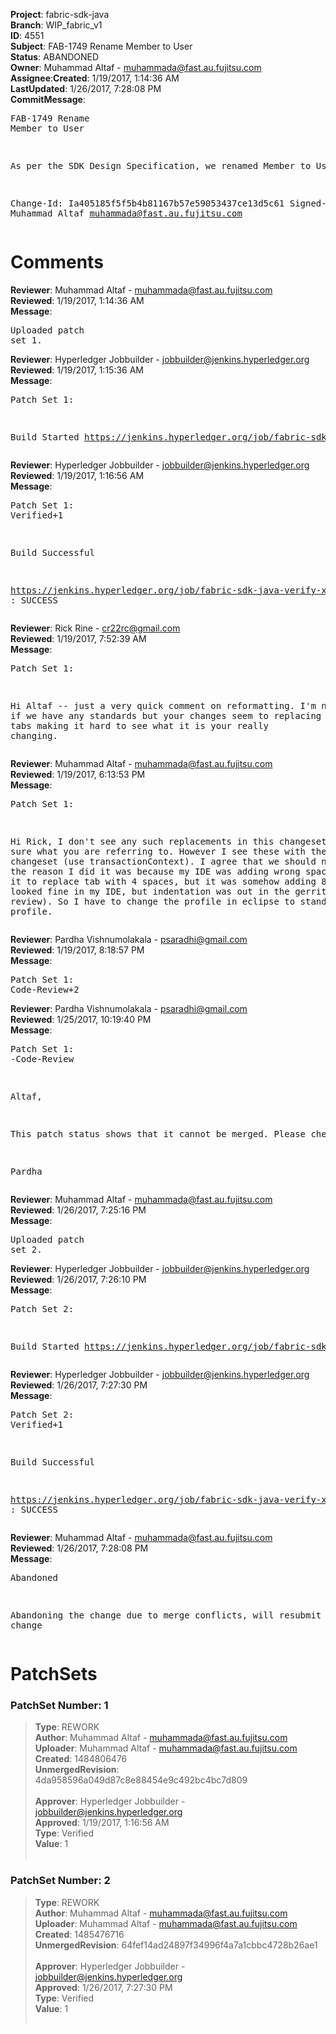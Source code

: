 <strong>Project</strong>: fabric-sdk-java</br><strong>Branch</strong>: WIP_fabric_v1<br><strong>ID</strong>: 4551<br><strong>Subject</strong>: FAB-1749 Rename Member to User<br><strong>Status</strong>: ABANDONED<br><strong>Owner</strong>: Muhammad Altaf - muhammada@fast.au.fujitsu.com<br><strong>Assignee</strong>:<strong>Created</strong>: 1/19/2017, 1:14:36 AM<br><strong>LastUpdated</strong>: 1/26/2017, 7:28:08 PM<br><strong>CommitMessage</strong>:<br><pre>FAB-1749 Rename Member to User

As per the SDK Design Specification, we renamed Member to User

Change-Id: Ia405185f5f5b4b81167b57e59053437ce13d5c61
Signed-off-by: Muhammad Altaf <muhammada@fast.au.fujitsu.com>
</pre><h1>Comments</h1><strong>Reviewer</strong>: Muhammad Altaf - muhammada@fast.au.fujitsu.com<br><strong>Reviewed</strong>: 1/19/2017, 1:14:36 AM<br><strong>Message</strong>: <pre>Uploaded patch set 1.</pre><strong>Reviewer</strong>: Hyperledger Jobbuilder - jobbuilder@jenkins.hyperledger.org<br><strong>Reviewed</strong>: 1/19/2017, 1:15:36 AM<br><strong>Message</strong>: <pre>Patch Set 1:

Build Started https://jenkins.hyperledger.org/job/fabric-sdk-java-verify-x86_64/31/</pre><strong>Reviewer</strong>: Hyperledger Jobbuilder - jobbuilder@jenkins.hyperledger.org<br><strong>Reviewed</strong>: 1/19/2017, 1:16:56 AM<br><strong>Message</strong>: <pre>Patch Set 1: Verified+1

Build Successful 

https://jenkins.hyperledger.org/job/fabric-sdk-java-verify-x86_64/31/ : SUCCESS</pre><strong>Reviewer</strong>: Rick Rine - cr22rc@gmail.com<br><strong>Reviewed</strong>: 1/19/2017, 7:52:39 AM<br><strong>Message</strong>: <pre>Patch Set 1:

Hi Altaf -- just a very quick comment on reformatting. I'm not sure if we have any standards but your changes seem to replacing spaces with tabs making it hard to see what it is your really changing.</pre><strong>Reviewer</strong>: Muhammad Altaf - muhammada@fast.au.fujitsu.com<br><strong>Reviewed</strong>: 1/19/2017, 6:13:53 PM<br><strong>Message</strong>: <pre>Patch Set 1:

Hi Rick,
 I don't see any such replacements in this changeset, so not sure what you are referring to. However I see these with the other changeset (use transactionContext). I agree that we should not do it, the reason I did it was because my IDE was adding wrong spaces (I told it to replace tab with 4 spaces, but it was somehow adding 8 spaces. It looked fine in my IDE, but indentation was out in the gerrit code review). So I have to change the profile in eclipse to standard java profile.</pre><strong>Reviewer</strong>: Pardha Vishnumolakala - psaradhi@gmail.com<br><strong>Reviewed</strong>: 1/19/2017, 8:18:57 PM<br><strong>Message</strong>: <pre>Patch Set 1: Code-Review+2</pre><strong>Reviewer</strong>: Pardha Vishnumolakala - psaradhi@gmail.com<br><strong>Reviewed</strong>: 1/25/2017, 10:19:40 PM<br><strong>Message</strong>: <pre>Patch Set 1: -Code-Review

Altaf,

This patch status shows that it cannot be merged.  Please check.

Pardha</pre><strong>Reviewer</strong>: Muhammad Altaf - muhammada@fast.au.fujitsu.com<br><strong>Reviewed</strong>: 1/26/2017, 7:25:16 PM<br><strong>Message</strong>: <pre>Uploaded patch set 2.</pre><strong>Reviewer</strong>: Hyperledger Jobbuilder - jobbuilder@jenkins.hyperledger.org<br><strong>Reviewed</strong>: 1/26/2017, 7:26:10 PM<br><strong>Message</strong>: <pre>Patch Set 2:

Build Started https://jenkins.hyperledger.org/job/fabric-sdk-java-verify-x86_64/46/</pre><strong>Reviewer</strong>: Hyperledger Jobbuilder - jobbuilder@jenkins.hyperledger.org<br><strong>Reviewed</strong>: 1/26/2017, 7:27:30 PM<br><strong>Message</strong>: <pre>Patch Set 2: Verified+1

Build Successful 

https://jenkins.hyperledger.org/job/fabric-sdk-java-verify-x86_64/46/ : SUCCESS</pre><strong>Reviewer</strong>: Muhammad Altaf - muhammada@fast.au.fujitsu.com<br><strong>Reviewed</strong>: 1/26/2017, 7:28:08 PM<br><strong>Message</strong>: <pre>Abandoned

Abandoning the change due to merge conflicts, will resubmit the change</pre><h1>PatchSets</h1><h3>PatchSet Number: 1</h3><blockquote><strong>Type</strong>: REWORK<br><strong>Author</strong>: Muhammad Altaf - muhammada@fast.au.fujitsu.com<br><strong>Uploader</strong>: Muhammad Altaf - muhammada@fast.au.fujitsu.com<br><strong>Created</strong>: 1484806476<br><strong>UnmergedRevision</strong>: 4da958596a049d87c8e88454e9c492bc4bc7d809<br><br><strong>Approver</strong>: Hyperledger Jobbuilder - jobbuilder@jenkins.hyperledger.org<br><strong>Approved</strong>: 1/19/2017, 1:16:56 AM<br><strong>Type</strong>: Verified<br><strong>Value</strong>: 1<br><br></blockquote><h3>PatchSet Number: 2</h3><blockquote><strong>Type</strong>: REWORK<br><strong>Author</strong>: Muhammad Altaf - muhammada@fast.au.fujitsu.com<br><strong>Uploader</strong>: Muhammad Altaf - muhammada@fast.au.fujitsu.com<br><strong>Created</strong>: 1485476716<br><strong>UnmergedRevision</strong>: 64fef14ad24897f34996f4a7a1cbbc4728b26ae1<br><br><strong>Approver</strong>: Hyperledger Jobbuilder - jobbuilder@jenkins.hyperledger.org<br><strong>Approved</strong>: 1/26/2017, 7:27:30 PM<br><strong>Type</strong>: Verified<br><strong>Value</strong>: 1<br><br></blockquote>